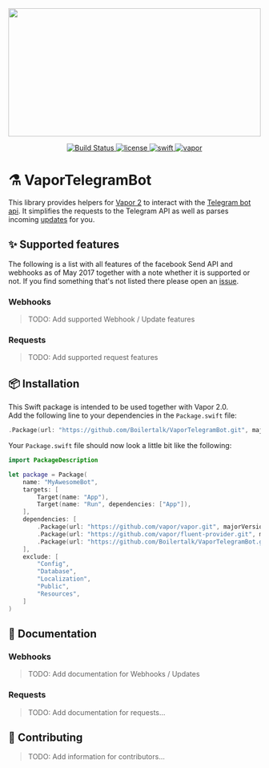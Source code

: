 <a href="https://github.com/Boilertalk/VaporFacebookBot">
  <img src="https://storage.googleapis.com/boilertalk/logo.svg" width="100%" height="256">
</a>

<p align="center">
  <a href="https://travis-ci.org/Boilertalk/VaporFacebookBot">
    <img src="https://travis-ci.org/Boilertalk/VaporTelegramBot.svg?branch=master" alt="Build Status">
  </a>
  <a href="https://github.com/Boilertalk/VaporFacebookBot/blob/master/LICENSE">
    <img src="https://img.shields.io/badge/license-MIT-brightgreen.svg?style=flat" alt="license">
  </a>
  <a href="https://swift.org">
    <img src="https://img.shields.io/badge/swift-3.1-brightgreen.svg?style=flat" alt="swift">
  </a>
  <a href="https://github.com/vapor/vapor">
    <img src="https://img.shields.io/badge/vapor-2.0-blue.svg?style=flat" alt="vapor">
  </a>
</p>

# :alembic: VaporTelegramBot

This library provides helpers for [Vapor 2](https://github.com/vapor/vapor) to interact with the [Telegram bot api](https://core.telegram.org/bots/api). It simplifies the requests to the Telegram API as well as parses incoming [updates](https://core.telegram.org/bots/api#getting-updates) for you.

## :sparkles: Supported features

The following is a list with all features of the facebook Send API and webhooks as of May 2017 together with a note whether it is supported or not. If you find something that's not listed there please open an [issue](https://github.com/Boilertalk/VaporFacebookBot/issues).

### Webhooks

> TODO: Add supported Webhook / Update features

### Requests

> TODO: Add supported request features

## :package: Installation

This Swift package is intended to be used together with Vapor 2.0.    
Add the following line to your dependencies in the `Package.swift` file:

```Swift
.Package(url: "https://github.com/Boilertalk/VaporTelegramBot.git", majorVersion: 0)
```

Your `Package.swift` file should now look a little bit like the following:

```Swift
import PackageDescription

let package = Package(
    name: "MyAwesomeBot",
    targets: [
        Target(name: "App"),
        Target(name: "Run", dependencies: ["App"]),
    ],
    dependencies: [
        .Package(url: "https://github.com/vapor/vapor.git", majorVersion: 2),
        .Package(url: "https://github.com/vapor/fluent-provider.git", majorVersion: 1),
        .Package(url: "https://github.com/Boilertalk/VaporTelegramBot.git", majorVersion: 0)
    ],
    exclude: [
        "Config",
        "Database",
        "Localization",
        "Public",
        "Resources",
    ]
)
```

## :book: Documentation

### Webhooks

> TODO: Add documentation for Webhooks / Updates

### Requests

> TODO: Add documentation for requests...

## :rocket: Contributing

> TODO: Add information for contributors...
